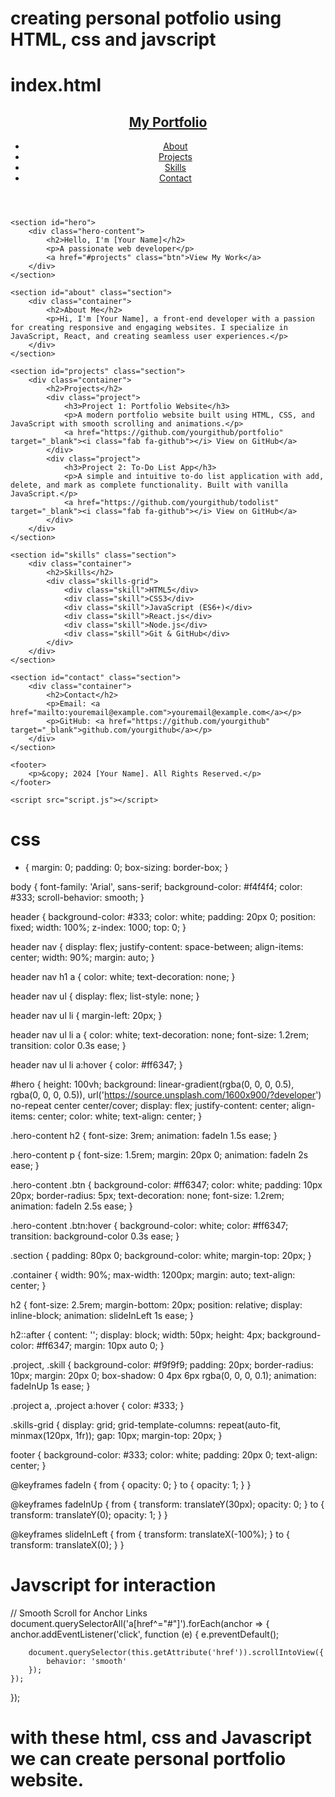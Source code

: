 # creating personal potfolio using HTML, css and javscript
# index.html
<!DOCTYPE html>
<html lang="en">
<head>
    <meta charset="UTF-8">
    <meta name="viewport" content="width=device-width, initial-scale=1.0">
    <title>My Developer Portfolio</title>
    <link rel="stylesheet" href="style.css">
    <link rel="stylesheet" href="https://cdnjs.cloudflare.com/ajax/libs/font-awesome/5.15.4/css/all.min.css">
</head>
<body>
    <header>
        <nav>
            <h1><a href="#">My Portfolio</a></h1>
            <ul>
                <li><a href="#about">About</a></li>
                <li><a href="#projects">Projects</a></li>
                <li><a href="#skills">Skills</a></li>
                <li><a href="#contact">Contact</a></li>
            </ul>
        </nav>
    </header>

    <section id="hero">
        <div class="hero-content">
            <h2>Hello, I'm [Your Name]</h2>
            <p>A passionate web developer</p>
            <a href="#projects" class="btn">View My Work</a>
        </div>
    </section>

    <section id="about" class="section">
        <div class="container">
            <h2>About Me</h2>
            <p>Hi, I'm [Your Name], a front-end developer with a passion for creating responsive and engaging websites. I specialize in JavaScript, React, and creating seamless user experiences.</p>
        </div>
    </section>

    <section id="projects" class="section">
        <div class="container">
            <h2>Projects</h2>
            <div class="project">
                <h3>Project 1: Portfolio Website</h3>
                <p>A modern portfolio website built using HTML, CSS, and JavaScript with smooth scrolling and animations.</p>
                <a href="https://github.com/yourgithub/portfolio" target="_blank"><i class="fab fa-github"></i> View on GitHub</a>
            </div>
            <div class="project">
                <h3>Project 2: To-Do List App</h3>
                <p>A simple and intuitive to-do list application with add, delete, and mark as complete functionality. Built with vanilla JavaScript.</p>
                <a href="https://github.com/yourgithub/todolist" target="_blank"><i class="fab fa-github"></i> View on GitHub</a>
            </div>
        </div>
    </section>

    <section id="skills" class="section">
        <div class="container">
            <h2>Skills</h2>
            <div class="skills-grid">
                <div class="skill">HTML5</div>
                <div class="skill">CSS3</div>
                <div class="skill">JavaScript (ES6+)</div>
                <div class="skill">React.js</div>
                <div class="skill">Node.js</div>
                <div class="skill">Git & GitHub</div>
            </div>
        </div>
    </section>

    <section id="contact" class="section">
        <div class="container">
            <h2>Contact</h2>
            <p>Email: <a href="mailto:youremail@example.com">youremail@example.com</a></p>
            <p>GitHub: <a href="https://github.com/yourgithub" target="_blank">github.com/yourgithub</a></p>
        </div>
    </section>

    <footer>
        <p>&copy; 2024 [Your Name]. All Rights Reserved.</p>
    </footer>

    <script src="script.js"></script>
</body>
</html>


# css
* {
    margin: 0;
    padding: 0;
    box-sizing: border-box;
}

body {
    font-family: 'Arial', sans-serif;
    background-color: #f4f4f4;
    color: #333;
    scroll-behavior: smooth;
}

header {
    background-color: #333;
    color: white;
    padding: 20px 0;
    position: fixed;
    width: 100%;
    z-index: 1000;
    top: 0;
}

header nav {
    display: flex;
    justify-content: space-between;
    align-items: center;
    width: 90%;
    margin: auto;
}

header nav h1 a {
    color: white;
    text-decoration: none;
}

header nav ul {
    display: flex;
    list-style: none;
}

header nav ul li {
    margin-left: 20px;
}

header nav ul li a {
    color: white;
    text-decoration: none;
    font-size: 1.2rem;
    transition: color 0.3s ease;
}

header nav ul li a:hover {
    color: #ff6347;
}

#hero {
    height: 100vh;
    background: linear-gradient(rgba(0, 0, 0, 0.5), rgba(0, 0, 0, 0.5)), url('https://source.unsplash.com/1600x900/?developer') no-repeat center center/cover;
    display: flex;
    justify-content: center;
    align-items: center;
    color: white;
    text-align: center;
}

.hero-content h2 {
    font-size: 3rem;
    animation: fadeIn 1.5s ease;
}

.hero-content p {
    font-size: 1.5rem;
    margin: 20px 0;
    animation: fadeIn 2s ease;
}

.hero-content .btn {
    background-color: #ff6347;
    color: white;
    padding: 10px 20px;
    border-radius: 5px;
    text-decoration: none;
    font-size: 1.2rem;
    animation: fadeIn 2.5s ease;
}

.hero-content .btn:hover {
    background-color: white;
    color: #ff6347;
    transition: background-color 0.3s ease;
}

.section {
    padding: 80px 0;
    background-color: white;
    margin-top: 20px;
}

.container {
    width: 90%;
    max-width: 1200px;
    margin: auto;
    text-align: center;
}

h2 {
    font-size: 2.5rem;
    margin-bottom: 20px;
    position: relative;
    display: inline-block;
    animation: slideInLeft 1s ease;
}

h2::after {
    content: '';
    display: block;
    width: 50px;
    height: 4px;
    background-color: #ff6347;
    margin: 10px auto 0;
}

.project, .skill {
    background-color: #f9f9f9;
    padding: 20px;
    border-radius: 10px;
    margin: 20px 0;
    box-shadow: 0 4px 6px rgba(0, 0, 0, 0.1);
    animation: fadeInUp 1s ease;
}

.project a, .project a:hover {
    color: #333;
}

.skills-grid {
    display: grid;
    grid-template-columns: repeat(auto-fit, minmax(120px, 1fr));
    gap: 10px;
    margin-top: 20px;
}

footer {
    background-color: #333;
    color: white;
    padding: 20px 0;
    text-align: center;
}

@keyframes fadeIn {
    from {
        opacity: 0;
    }
    to {
        opacity: 1;
    }
}

@keyframes fadeInUp {
    from {
        transform: translateY(30px);
        opacity: 0;
    }
    to {
        transform: translateY(0);
        opacity: 1;
    }
}

@keyframes slideInLeft {
    from {
        transform: translateX(-100%);
    }
    to {
        transform: translateX(0);
    }
}

# Javscript for interaction
// Smooth Scroll for Anchor Links
document.querySelectorAll('a[href^="#"]').forEach(anchor => {
    anchor.addEventListener('click', function (e) {
        e.preventDefault();

        document.querySelector(this.getAttribute('href')).scrollIntoView({
            behavior: 'smooth'
        });
    });
});


# with these html, css and Javascript we can create personal portfolio website.

